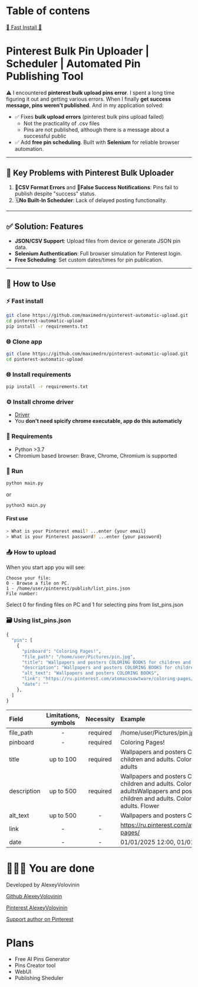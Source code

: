 # Table of contens
[🚀 Fast Install 🚀](https://github.com/AlexeyVolovinin/pinterest-bulk-upload#-fast-install)

# Pinterest Bulk Pin Uploader | Scheduler | Automated Pin Publishing Tool
⚠️ I encountered **pinterest bulk upload pins error**. I spent a long time figuring it out and getting various errors. When I finally **get success message, pins weren't published**. And in my application solved:
- ✅ Fixes **bulk upload errors** (pinterest bulk pins upload failed) 
	- Not the practicality of .csv files
	- Pins are not published, although there is a message about a successful public
- ✅ Add **free pin scheduling**. Built with **Selenium** for reliable browser automation.

---
## 🔧 Key Problems with Pinterest Bulk Uploader
1. 🛑**CSV Format Errors** and 🚨**False Success Notifications**: Pins fail to publish despite "success" status.
2. 🗓️**No Built-In Scheduler**: Lack of delayed posting functionality.

---

## ✅ Solution: Features
- **JSON/CSV Support**: Upload files from device or generate JSON pin data.
- **Selenium Authentication**: Full browser simulation for Pinterest login.
- **Free Scheduling**: Set custom dates/times for pin publication.

---

## 🚀 How to Use
### ⚡ Fast install
```bash
git clone https://github.com/maximedrn/pinterest-automatic-upload.git
cd pinterest-automatic-upload
pip install -r requirements.txt
```
### 🌐 Clone app
```bash
git clone https://github.com/maximedrn/pinterest-automatic-upload.git
cd pinterest-automatic-upload
```
### 🌐 Install requirements
```bash
pip install -r requirements.txt
```
### ⚙️ Install chrome driver
- [Driver](https://googlechromelabs.github.io/chrome-for-testing/)
- You **don't need spicify chrome executable, app do this automaticly**
### 📑 Requirements
- Python >3.7
- Chromium based browser: Brave, Chrome, Chromium is supported
### 🏁 Run
```bash
python main.py
```
or 
```bash
python3 main.py
```
#### First use
```bash
> What is your Pinterest email? ...enter {your email}
> What is your Pinterest password? ...enter {your password}
```
### 📤 How to upload
When you start app you will see:
```
Choose your file:
0 - Browse a file on PC.
1 - /home/user/pinterest/publish/list_pins.json
File number: 
```
Select 0 for finding files on PC and 1 for selecting pins from list_pins.json
### 🗃️ Using list_pins.json
```python
{
  "pin": [
    {
      "pinboard": "Coloring Pages!",
      "file_path": "/home/user/Pictures/pin.jpg",
      "title": "Wallpapers and posters COLORING BOOKS for children and adults. Coloring book for children and adults",
      "description": "Wallpapers and posters COLORING BOOKS for children and adults. Coloring book for children and adultsWallpapers and posters COLORING BOOKS for children and adults. Coloring book for children and adults. Flower",
      "alt_text": "Wallpapers and posters COLORING BOOKS",
      "link": "https://ru.pinterest.com/atomacssowtware/coloring-pages/",
      "date": ""
    },
  ]
}
```

| Field       | Limitations, symbols | Necessity | Example                                                                                                                                                                                                          |
| :---------- | :------------------: | :-------: | :--------------------------------------------------------------------------------------------------------------------------------------------------------------------------------------------------------------- |
| file_path   |          -           | required  | /home/user/Pictures/pin.jpg                                                                                                                                                                                      |
| pinboard    |          -           | required  | Coloring Pages!                                                                                                                                                                                                  |
| title       |      up to 100       | required  | Wallpapers and posters COLORING BOOKS for children and adults. Coloring book for children and adults                                                                                                             |
| description |      up to 500       | required  | Wallpapers and posters COLORING BOOKS for children and adults. Coloring book for children and adultsWallpapers and posters COLORING BOOKS for children and adults. Coloring book for children and adults. Flower |
| alt_text    |      up to 500       |     -     | Wallpapers and posters COLORING BOOKS                                                                                                                                                                            |
| link        |          -           |     -     | https://ru.pinterest.com/atomacssowtware/coloring-pages/                                                                                                                                                         |
| date        |          -           |     -     | 01/01/2025 12:00, 01/01/2025 12:00 or ""                                                                                                                                                                         |
# 💯🚀🎯 You are done
Developed by AlexeyVolovinin

[Github AlexeyVolovinin](https://github.com/AlexeyVolovinin)

[Pinterest AlexeyVolovinin](https://de.pinterest.com/atomacssowtware/)

[Support author on Pinterest](http://sites.google.com/view/color-mosaic-coloring-pages/%D1%85%D0%B0%D1%82%D0%BD%D1%8F%D1%8F-%D1%81%D1%82%D0%B0%D1%80%D0%BE%D0%BD%D0%BA%D0%B0)

# Plans
- Free AI Pins Generator
- Pins Creator tool
- WebUI
- Publishing Sheduler
